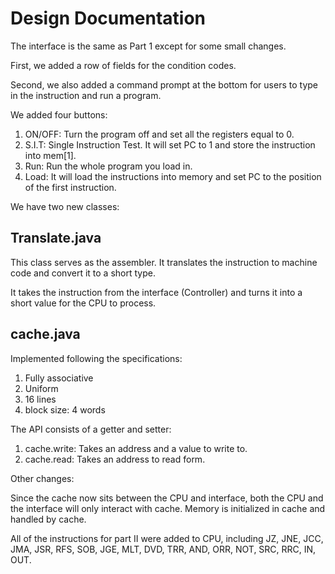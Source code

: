 # Design Documentation 

The interface is the same as Part 1 except for some small changes. 

First, we added a row of fields for the condition codes. 

Second, we also added a command prompt at the bottom for users to type in the instruction and run a program. 

We added four buttons:

1. ON/OFF: Turn the program off and set all the registers equal to 0. 
2. S.I.T: Single Instruction Test. It will set PC to 1 and store the instruction into mem[1].
3. Run: Run the whole program you load in. 
4. Load: It will load the instructions into memory and set PC to the position of the first instruction. 

We have two new classes:

## Translate.java

This class serves as the assembler. It translates the instruction to machine code and convert it to a short type. 

It takes the instruction from the interface (Controller) and turns it into a short value for the CPU to process. 

## cache.java

Implemented following the specifications:

1. Fully associative
2. Uniform
3. 16 lines
4. block size: 4 words

The API consists of a getter and setter:

1. cache.write: Takes an address and a value to write to. 
2. cache.read: Takes an address to read form. 


Other changes:

Since the cache now sits between the CPU and interface, both the CPU and the interface will only interact with cache. Memory is initialized in cache and handled by cache. 

All of the instructions for part II were added to CPU, including 
JZ, JNE, JCC, JMA, JSR, RFS, SOB, JGE, MLT, DVD, TRR, AND, ORR, NOT, 
SRC, RRC, IN, OUT. 









